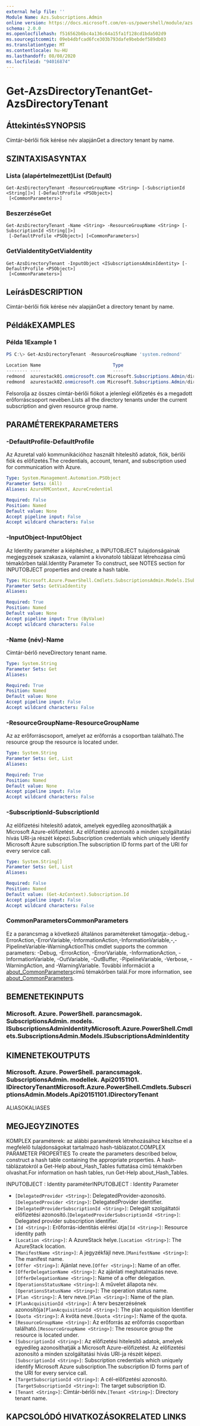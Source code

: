 ```yaml
---
external help file: ''
Module Name: Azs.Subscriptions.Admin
online version: https://docs.microsoft.com/en-us/powershell/module/azs.subscriptions.admin/get-azsdirectorytenant
schema: 2.0.0
ms.openlocfilehash: f516562b6bc4a136c64a15fa1f128cd1bda502d9
ms.sourcegitcommit: 09eb4dbfcad6fce303b793dafe9bebdef589db03
ms.translationtype: MT
ms.contentlocale: hu-HU
ms.lasthandoff: 08/08/2020
ms.locfileid: "94016874"
---
```

# <span data-ttu-id="05e8a-101">Get-AzsDirectoryTenant</span><span class="sxs-lookup"><span data-stu-id="05e8a-101">Get-AzsDirectoryTenant</span></span>

## <span data-ttu-id="05e8a-102">Áttekintés</span><span class="sxs-lookup"><span data-stu-id="05e8a-102">SYNOPSIS</span></span>
<span data-ttu-id="05e8a-103">Címtár-bérlői fiók kérése név alapján</span><span class="sxs-lookup"><span data-stu-id="05e8a-103">Get a directory tenant by name.</span></span>

## <span data-ttu-id="05e8a-104">SZINTAXISA</span><span class="sxs-lookup"><span data-stu-id="05e8a-104">SYNTAX</span></span>

### <span data-ttu-id="05e8a-105">Lista (alapértelmezett)</span><span class="sxs-lookup"><span data-stu-id="05e8a-105">List (Default)</span></span>
```
Get-AzsDirectoryTenant -ResourceGroupName <String> [-SubscriptionId <String[]>] [-DefaultProfile <PSObject>]
 [<CommonParameters>]
```

### <span data-ttu-id="05e8a-106">Beszerzése</span><span class="sxs-lookup"><span data-stu-id="05e8a-106">Get</span></span>
```
Get-AzsDirectoryTenant -Name <String> -ResourceGroupName <String> [-SubscriptionId <String[]>]
 [-DefaultProfile <PSObject>] [<CommonParameters>]
```

### <span data-ttu-id="05e8a-107">GetViaIdentity</span><span class="sxs-lookup"><span data-stu-id="05e8a-107">GetViaIdentity</span></span>
```
Get-AzsDirectoryTenant -InputObject <ISubscriptionsAdminIdentity> [-DefaultProfile <PSObject>]
 [<CommonParameters>]
```

## <span data-ttu-id="05e8a-108">Leírás</span><span class="sxs-lookup"><span data-stu-id="05e8a-108">DESCRIPTION</span></span>
<span data-ttu-id="05e8a-109">Címtár-bérlői fiók kérése név alapján</span><span class="sxs-lookup"><span data-stu-id="05e8a-109">Get a directory tenant by name.</span></span>

## <span data-ttu-id="05e8a-110">Példák</span><span class="sxs-lookup"><span data-stu-id="05e8a-110">EXAMPLES</span></span>

### <span data-ttu-id="05e8a-111">Példa 1</span><span class="sxs-lookup"><span data-stu-id="05e8a-111">Example 1</span></span>
```powershell
PS C:\> Get-AzsDirectoryTenant -ResourceGroupName 'system.redmond'

Location Name                           Type                                          
-------- ----                           ----                                          
redmond  azurestack01.onmicrosoft.com Microsoft.Subscriptions.Admin/directoryTenants
redmond  azurestack02.onmicrosoft.com Microsoft.Subscriptions.Admin/directoryTenants
```

<span data-ttu-id="05e8a-112">Felsorolja az összes címtár-bérlői fiókot a jelenlegi előfizetés és a megadott erőforráscsoport nevében.</span><span class="sxs-lookup"><span data-stu-id="05e8a-112">Lists all the directory tenants under the current subscription and given resource group name.</span></span>

## <span data-ttu-id="05e8a-113">PARAMÉTEREK</span><span class="sxs-lookup"><span data-stu-id="05e8a-113">PARAMETERS</span></span>

### <span data-ttu-id="05e8a-114">-DefaultProfile</span><span class="sxs-lookup"><span data-stu-id="05e8a-114">-DefaultProfile</span></span>
<span data-ttu-id="05e8a-115">Az Azuretal való kommunikációhoz használt hitelesítő adatok, fiók, bérlői fiók és előfizetés.</span><span class="sxs-lookup"><span data-stu-id="05e8a-115">The credentials, account, tenant, and subscription used for communication with Azure.</span></span>

```yaml
Type: System.Management.Automation.PSObject
Parameter Sets: (All)
Aliases: AzureRMContext, AzureCredential

Required: False
Position: Named
Default value: None
Accept pipeline input: False
Accept wildcard characters: False

```

### <span data-ttu-id="05e8a-116">-InputObject</span><span class="sxs-lookup"><span data-stu-id="05e8a-116">-InputObject</span></span>
<span data-ttu-id="05e8a-117">Az Identity paraméter a kiépítéshez, a INPUTOBJECT tulajdonságainak megjegyzések szakasza, valamint a kivonatoló táblázat létrehozása című témakörben talál.</span><span class="sxs-lookup"><span data-stu-id="05e8a-117">Identity Parameter To construct, see NOTES section for INPUTOBJECT properties and create a hash table.</span></span>

```yaml
Type: Microsoft.Azure.PowerShell.Cmdlets.SubscriptionsAdmin.Models.ISubscriptionsAdminIdentity
Parameter Sets: GetViaIdentity
Aliases:

Required: True
Position: Named
Default value: None
Accept pipeline input: True (ByValue)
Accept wildcard characters: False

```

### <span data-ttu-id="05e8a-118">-Name (név)</span><span class="sxs-lookup"><span data-stu-id="05e8a-118">-Name</span></span>
<span data-ttu-id="05e8a-119">Címtár-bérlő neve</span><span class="sxs-lookup"><span data-stu-id="05e8a-119">Directory tenant name.</span></span>

```yaml
Type: System.String
Parameter Sets: Get
Aliases:

Required: True
Position: Named
Default value: None
Accept pipeline input: False
Accept wildcard characters: False

```

### <span data-ttu-id="05e8a-120">-ResourceGroupName</span><span class="sxs-lookup"><span data-stu-id="05e8a-120">-ResourceGroupName</span></span>
<span data-ttu-id="05e8a-121">Az az erőforráscsoport, amelyet az erőforrás a csoportban található.</span><span class="sxs-lookup"><span data-stu-id="05e8a-121">The resource group the resource is located under.</span></span>

```yaml
Type: System.String
Parameter Sets: Get, List
Aliases:

Required: True
Position: Named
Default value: None
Accept pipeline input: False
Accept wildcard characters: False

```

### <span data-ttu-id="05e8a-122">-SubscriptionId</span><span class="sxs-lookup"><span data-stu-id="05e8a-122">-SubscriptionId</span></span>
<span data-ttu-id="05e8a-123">Az előfizetési hitelesítő adatok, amelyek egyedileg azonosíthatják a Microsoft Azure-előfizetést. Az előfizetési azonosító a minden szolgáltatási hívás URI-ja részét képezi.</span><span class="sxs-lookup"><span data-stu-id="05e8a-123">Subscription credentials which uniquely identify Microsoft Azure subscription.The subscription ID forms part of the URI for every service call.</span></span>

```yaml
Type: System.String[]
Parameter Sets: Get, List
Aliases:

Required: False
Position: Named
Default value: (Get-AzContext).Subscription.Id
Accept pipeline input: False
Accept wildcard characters: False

```

### <span data-ttu-id="05e8a-124">CommonParameters</span><span class="sxs-lookup"><span data-stu-id="05e8a-124">CommonParameters</span></span>
<span data-ttu-id="05e8a-125">Ez a parancsmag a következő általános paramétereket támogatja:-debug,-ErrorAction,-ErrorVariable,-InformationAction,-InformationVariable,-,-PipelineVariable-WarningAction</span><span class="sxs-lookup"><span data-stu-id="05e8a-125">This cmdlet supports the common parameters: -Debug, -ErrorAction, -ErrorVariable, -InformationAction, -InformationVariable, -OutVariable, -OutBuffer, -PipelineVariable, -Verbose, -WarningAction, and -WarningVariable.</span></span> <span data-ttu-id="05e8a-126">További információt a [about_CommonParameters](http://go.microsoft.com/fwlink/?LinkID=113216)című témakörben talál.</span><span class="sxs-lookup"><span data-stu-id="05e8a-126">For more information, see [about_CommonParameters](http://go.microsoft.com/fwlink/?LinkID=113216).</span></span>

## <span data-ttu-id="05e8a-127">BEMENETEK</span><span class="sxs-lookup"><span data-stu-id="05e8a-127">INPUTS</span></span>

### <span data-ttu-id="05e8a-128">Microsoft. Azure. PowerShell. parancsmagok. SubscriptionsAdmin. models. ISubscriptionsAdminIdentity</span><span class="sxs-lookup"><span data-stu-id="05e8a-128">Microsoft.Azure.PowerShell.Cmdlets.SubscriptionsAdmin.Models.ISubscriptionsAdminIdentity</span></span>

## <span data-ttu-id="05e8a-129">KIMENETEK</span><span class="sxs-lookup"><span data-stu-id="05e8a-129">OUTPUTS</span></span>

### <span data-ttu-id="05e8a-130">Microsoft. Azure. PowerShell. parancsmagok. SubscriptionsAdmin. modellek. Api20151101. IDirectoryTenant</span><span class="sxs-lookup"><span data-stu-id="05e8a-130">Microsoft.Azure.PowerShell.Cmdlets.SubscriptionsAdmin.Models.Api20151101.IDirectoryTenant</span></span>

<span data-ttu-id="05e8a-131">ALIASOK</span><span class="sxs-lookup"><span data-stu-id="05e8a-131">ALIASES</span></span>

## <span data-ttu-id="05e8a-132">MEGJEGYZI</span><span class="sxs-lookup"><span data-stu-id="05e8a-132">NOTES</span></span>

<span data-ttu-id="05e8a-133">KOMPLEX paraméterek: az alábbi paraméterek létrehozásához készítse el a megfelelő tulajdonságokat tartalmazó hash-táblázatot.</span><span class="sxs-lookup"><span data-stu-id="05e8a-133">COMPLEX PARAMETER PROPERTIES To create the parameters described below, construct a hash table containing the appropriate properties.</span></span> <span data-ttu-id="05e8a-134">A hash-táblázatokról a Get-Help about_Hash_Tables futtatása című témakörben olvashat.</span><span class="sxs-lookup"><span data-stu-id="05e8a-134">For information on hash tables, run Get-Help about_Hash_Tables.</span></span>

<span data-ttu-id="05e8a-135">INPUTOBJECT <ISubscriptionsAdminIdentity> : Identity paraméter</span><span class="sxs-lookup"><span data-stu-id="05e8a-135">INPUTOBJECT <ISubscriptionsAdminIdentity>: Identity Parameter</span></span>
  - <span data-ttu-id="05e8a-136">`[DelegatedProvider <String>]`: DelegatedProvider-azonosító.</span><span class="sxs-lookup"><span data-stu-id="05e8a-136">`[DelegatedProvider <String>]`: DelegatedProvider identifier.</span></span>
  - <span data-ttu-id="05e8a-137">`[DelegatedProviderSubscriptionId <String>]`: Delegált szolgáltatói előfizetési azonosító.</span><span class="sxs-lookup"><span data-stu-id="05e8a-137">`[DelegatedProviderSubscriptionId <String>]`: Delegated provider subscription identifier.</span></span>
  - <span data-ttu-id="05e8a-138">`[Id <String>]`: Erőforrás-identitás elérési útja</span><span class="sxs-lookup"><span data-stu-id="05e8a-138">`[Id <String>]`: Resource identity path</span></span>
  - <span data-ttu-id="05e8a-139">`[Location <String>]`: A AzureStack helye.</span><span class="sxs-lookup"><span data-stu-id="05e8a-139">`[Location <String>]`: The AzureStack location.</span></span>
  - <span data-ttu-id="05e8a-140">`[ManifestName <String>]`: A jegyzékfájl neve.</span><span class="sxs-lookup"><span data-stu-id="05e8a-140">`[ManifestName <String>]`: The manifest name.</span></span>
  - <span data-ttu-id="05e8a-141">`[Offer <String>]`: Ajánlat neve.</span><span class="sxs-lookup"><span data-stu-id="05e8a-141">`[Offer <String>]`: Name of an offer.</span></span>
  - <span data-ttu-id="05e8a-142">`[OfferDelegationName <String>]`: Az ajánlati meghatalmazás neve.</span><span class="sxs-lookup"><span data-stu-id="05e8a-142">`[OfferDelegationName <String>]`: Name of a offer delegation.</span></span>
  - <span data-ttu-id="05e8a-143">`[OperationsStatusName <String>]`: A művelet állapota név.</span><span class="sxs-lookup"><span data-stu-id="05e8a-143">`[OperationsStatusName <String>]`: The operation status name.</span></span>
  - <span data-ttu-id="05e8a-144">`[Plan <String>]`: A terv neve.</span><span class="sxs-lookup"><span data-stu-id="05e8a-144">`[Plan <String>]`: Name of the plan.</span></span>
  - <span data-ttu-id="05e8a-145">`[PlanAcquisitionId <String>]`: A terv beszerzésének azonosítója</span><span class="sxs-lookup"><span data-stu-id="05e8a-145">`[PlanAcquisitionId <String>]`: The plan acquisition Identifier</span></span>
  - <span data-ttu-id="05e8a-146">`[Quota <String>]`: A kvóta neve.</span><span class="sxs-lookup"><span data-stu-id="05e8a-146">`[Quota <String>]`: Name of the quota.</span></span>
  - <span data-ttu-id="05e8a-147">`[ResourceGroupName <String>]`: Az erőforrás az erőforrás csoportban található.</span><span class="sxs-lookup"><span data-stu-id="05e8a-147">`[ResourceGroupName <String>]`: The resource group the resource is located under.</span></span>
  - <span data-ttu-id="05e8a-148">`[SubscriptionId <String>]`: Az előfizetési hitelesítő adatok, amelyek egyedileg azonosíthatják a Microsoft Azure-előfizetést. Az előfizetési azonosító a minden szolgáltatási hívás URI-ja részét képezi.</span><span class="sxs-lookup"><span data-stu-id="05e8a-148">`[SubscriptionId <String>]`: Subscription credentials which uniquely identify Microsoft Azure subscription.The subscription ID forms part of the URI for every service call.</span></span>
  - <span data-ttu-id="05e8a-149">`[TargetSubscriptionId <String>]`: A cél-előfizetési azonosító.</span><span class="sxs-lookup"><span data-stu-id="05e8a-149">`[TargetSubscriptionId <String>]`: The target subscription ID.</span></span>
  - <span data-ttu-id="05e8a-150">`[Tenant <String>]`: Címtár-bérlői név.</span><span class="sxs-lookup"><span data-stu-id="05e8a-150">`[Tenant <String>]`: Directory tenant name.</span></span>

## <span data-ttu-id="05e8a-151">KAPCSOLÓDÓ HIVATKOZÁSOK</span><span class="sxs-lookup"><span data-stu-id="05e8a-151">RELATED LINKS</span></span>

